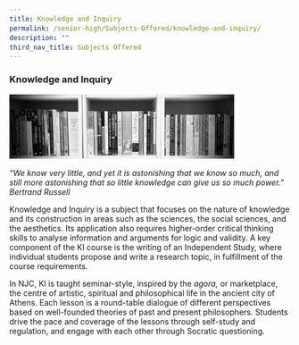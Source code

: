 ```yaml
---
title: Knowledge and Inquiry
permalink: /senior-high/Subjects-Offered/knowledge-and-inquiry/
description: ""
third_nav_title: Subjects Offered
---
```

### Knowledge and Inquiry

<img src="/images/knowledge1.png" 
     style="width:80%">

_“We know very little, and yet it is astonishing that we know so much, and still more astonishing that so little knowledge can give us so much power.”  Bertrand Russell_

Knowledge and Inquiry is a subject that focuses on the nature of knowledge and its construction in areas such as the sciences, the social sciences, and the aesthetics. Its application also requires higher-order critical thinking skills to analyse information and arguments for logic and validity. A key component of the KI course is the writing of an Independent Study, where individual students propose and write a research topic, in fulfillment of the course requirements.

In NJC, KI is taught seminar-style, inspired by the _agora,_ or marketplace, the centre of artistic, spiritual and philosophical life in the ancient city of Athens. Each lesson is a round-table dialogue of different perspectives based on well-founded theories of past and present philosophers. Students drive the pace and coverage of the lessons through self-study and regulation, and engage with each other through Socratic questioning.
